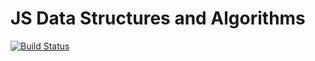 # JS Data Structures and Algorithms
[![Build Status](https://travis-ci.org/boyeoffice/javascript-alg.svg?branch=master)](https://travis-ci.org/boyeoffice/javascript-alg)